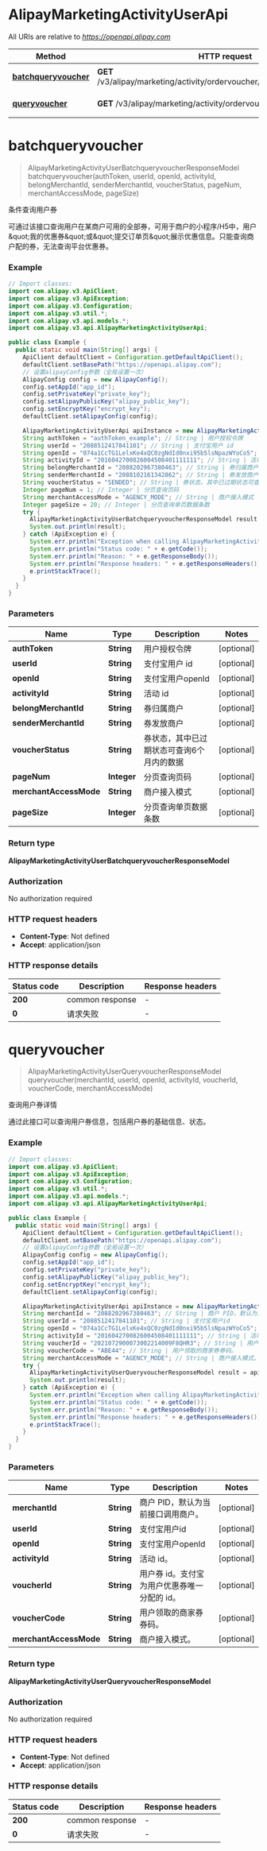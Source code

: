 # AlipayMarketingActivityUserApi

All URIs are relative to *https://openapi.alipay.com*

| Method | HTTP request | Description |
|------------- | ------------- | -------------|
| [**batchqueryvoucher**](AlipayMarketingActivityUserApi.md#batchqueryvoucher) | **GET** /v3/alipay/marketing/activity/ordervoucher/user/batchqueryvoucher | 条件查询用户券 |
| [**queryvoucher**](AlipayMarketingActivityUserApi.md#queryvoucher) | **GET** /v3/alipay/marketing/activity/ordervoucher/user/voucher | 查询用户券详情 |


<a name="batchqueryvoucher"></a>
# **batchqueryvoucher**
> AlipayMarketingActivityUserBatchqueryvoucherResponseModel batchqueryvoucher(authToken, userId, openId, activityId, belongMerchantId, senderMerchantId, voucherStatus, pageNum, merchantAccessMode, pageSize)

条件查询用户券

可通过该接口查询用户在某商户可用的全部券，可用于商户的小程序/H5中，用户\&quot;我的优惠券\&quot;或\&quot;提交订单页\&quot;展示优惠信息。只能查询商户配的券，无法查询平台优惠券。

### Example
```java
// Import classes:
import com.alipay.v3.ApiClient;
import com.alipay.v3.ApiException;
import com.alipay.v3.Configuration;
import com.alipay.v3.util.*;
import com.alipay.v3.api.models.*;
import com.alipay.v3.api.AlipayMarketingActivityUserApi;

public class Example {
  public static void main(String[] args) {
    ApiClient defaultClient = Configuration.getDefaultApiClient();
    defaultClient.setBasePath("https://openapi.alipay.com");
    // 设置alipayConfig参数（全局设置一次）
    AlipayConfig config = new AlipayConfig();
    config.setAppId("app_id");
    config.setPrivateKey("private_key");
    config.setAlipayPublicKey("alipay_public_key");
    config.setEncryptKey("encrypt_key");
    defaultClient.setAlipayConfig(config);

    AlipayMarketingActivityUserApi apiInstance = new AlipayMarketingActivityUserApi(defaultClient);
    String authToken = "authToken_example"; // String | 用户授权令牌
    String userId = "2088512417841101"; // String | 支付宝用户 id
    String openId = "074a1CcTG1LelxKe4xQC0zgNdId0nxi95b5lsNpazWYoCo5"; // String | 支付宝用户openId
    String activityId = "2016042700826004508401111111"; // String | 活动 id
    String belongMerchantId = "2088202967380463"; // String | 券归属商户
    String senderMerchantId = "2088102161342862"; // String | 券发放商户
    String voucherStatus = "SENDED"; // String | 券状态，其中已过期状态可查询6个月内的数据
    Integer pageNum = 1; // Integer | 分页查询页码
    String merchantAccessMode = "AGENCY_MODE"; // String | 商户接入模式
    Integer pageSize = 20; // Integer | 分页查询单页数据条数
    try {
      AlipayMarketingActivityUserBatchqueryvoucherResponseModel result = apiInstance.batchqueryvoucher(authToken, userId, openId, activityId, belongMerchantId, senderMerchantId, voucherStatus, pageNum, merchantAccessMode, pageSize);
      System.out.println(result);
    } catch (ApiException e) {
      System.err.println("Exception when calling AlipayMarketingActivityUserApi#batchqueryvoucher");
      System.err.println("Status code: " + e.getCode());
      System.err.println("Reason: " + e.getResponseBody());
      System.err.println("Response headers: " + e.getResponseHeaders());
      e.printStackTrace();
    }
  }
}
```

### Parameters

| Name | Type | Description  | Notes |
|------------- | ------------- | ------------- | -------------|
| **authToken** | **String**| 用户授权令牌 | [optional] |
| **userId** | **String**| 支付宝用户 id | [optional] |
| **openId** | **String**| 支付宝用户openId | [optional] |
| **activityId** | **String**| 活动 id | [optional] |
| **belongMerchantId** | **String**| 券归属商户 | [optional] |
| **senderMerchantId** | **String**| 券发放商户 | [optional] |
| **voucherStatus** | **String**| 券状态，其中已过期状态可查询6个月内的数据 | [optional] |
| **pageNum** | **Integer**| 分页查询页码 | [optional] |
| **merchantAccessMode** | **String**| 商户接入模式 | [optional] |
| **pageSize** | **Integer**| 分页查询单页数据条数 | [optional] |

### Return type

**AlipayMarketingActivityUserBatchqueryvoucherResponseModel**

### Authorization

No authorization required

### HTTP request headers

 - **Content-Type**: Not defined
 - **Accept**: application/json

### HTTP response details
| Status code | Description | Response headers |
|-------------|-------------|------------------|
| **200** | common response |  -  |
| **0** | 请求失败 |  -  |

<a name="queryvoucher"></a>
# **queryvoucher**
> AlipayMarketingActivityUserQueryvoucherResponseModel queryvoucher(merchantId, userId, openId, activityId, voucherId, voucherCode, merchantAccessMode)

查询用户券详情

通过此接口可以查询用户券信息，包括用户券的基础信息、状态。

### Example
```java
// Import classes:
import com.alipay.v3.ApiClient;
import com.alipay.v3.ApiException;
import com.alipay.v3.Configuration;
import com.alipay.v3.util.*;
import com.alipay.v3.api.models.*;
import com.alipay.v3.api.AlipayMarketingActivityUserApi;

public class Example {
  public static void main(String[] args) {
    ApiClient defaultClient = Configuration.getDefaultApiClient();
    defaultClient.setBasePath("https://openapi.alipay.com");
    // 设置alipayConfig参数（全局设置一次）
    AlipayConfig config = new AlipayConfig();
    config.setAppId("app_id");
    config.setPrivateKey("private_key");
    config.setAlipayPublicKey("alipay_public_key");
    config.setEncryptKey("encrypt_key");
    defaultClient.setAlipayConfig(config);

    AlipayMarketingActivityUserApi apiInstance = new AlipayMarketingActivityUserApi(defaultClient);
    String merchantId = "2088202967380463"; // String | 商户 PID，默认为当前接口调用商户。
    String userId = "2088512417841101"; // String | 支付宝用户id
    String openId = "074a1CcTG1LelxKe4xQC0zgNdId0nxi95b5lsNpazWYoCo5"; // String | 支付宝用户openId
    String activityId = "2016042700826004508401111111"; // String | 活动 id。
    String voucherId = "2021072900073002214009F8QHR3"; // String | 用户券 id。支付宝为用户优惠券唯一分配的 id。
    String voucherCode = "ABE44"; // String | 用户领取的商家券券码。
    String merchantAccessMode = "AGENCY_MODE"; // String | 商户接入模式。
    try {
      AlipayMarketingActivityUserQueryvoucherResponseModel result = apiInstance.queryvoucher(merchantId, userId, openId, activityId, voucherId, voucherCode, merchantAccessMode);
      System.out.println(result);
    } catch (ApiException e) {
      System.err.println("Exception when calling AlipayMarketingActivityUserApi#queryvoucher");
      System.err.println("Status code: " + e.getCode());
      System.err.println("Reason: " + e.getResponseBody());
      System.err.println("Response headers: " + e.getResponseHeaders());
      e.printStackTrace();
    }
  }
}
```

### Parameters

| Name | Type | Description  | Notes |
|------------- | ------------- | ------------- | -------------|
| **merchantId** | **String**| 商户 PID，默认为当前接口调用商户。 | [optional] |
| **userId** | **String**| 支付宝用户id | [optional] |
| **openId** | **String**| 支付宝用户openId | [optional] |
| **activityId** | **String**| 活动 id。 | [optional] |
| **voucherId** | **String**| 用户券 id。支付宝为用户优惠券唯一分配的 id。 | [optional] |
| **voucherCode** | **String**| 用户领取的商家券券码。 | [optional] |
| **merchantAccessMode** | **String**| 商户接入模式。 | [optional] |

### Return type

**AlipayMarketingActivityUserQueryvoucherResponseModel**

### Authorization

No authorization required

### HTTP request headers

 - **Content-Type**: Not defined
 - **Accept**: application/json

### HTTP response details
| Status code | Description | Response headers |
|-------------|-------------|------------------|
| **200** | common response |  -  |
| **0** | 请求失败 |  -  |

